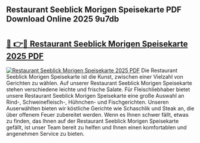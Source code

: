 ## Restaurant Seeblick Morigen Speisekarte PDF Download Online 2025 9u7db

# <h2><a href="http://gccutt3.nevu.top/?p=Restaurant+Seeblick+Morigen+Speisekarte">🔗 👉🔴 Restaurant Seeblick Morigen Speisekarte 2025 PDF</a></h2>

[![Restaurant Seeblick Morigen Speisekarte 2025 PDF](https://i.imgur.com/dBaPXMq.png)](http://gccutt3.nevu.top/?p=Restaurant+Seeblick+Morigen+Speisekarte)
Die Restaurant Seeblick Morigen Speisekarte ist die Kunst, zwischen einer Vielzahl von Gerichten zu wählen. Auf unserer Restaurant Seeblick Morigen Speisekarte stehen verschiedene leichte und frische Salate. Für Fleischliebhaber bietet unsere Restaurant Seeblick Morigen Speisekarte eine große Auswahl an Rind-, Schweinefleisch-, Hühnchen- und Fischgerichten. Unseren Auserwählten bieten wir köstliche Gerichte wie Schaschlik und Steak an, die über offenem Feuer zubereitet werden. Wenn es Ihnen schwer fällt, etwas zu finden, das Ihnen auf der Restaurant Seeblick Morigen Speisekarte gefällt, ist unser Team bereit zu helfen und Ihnen einen komfortablen und angenehmen Service zu bieten.
